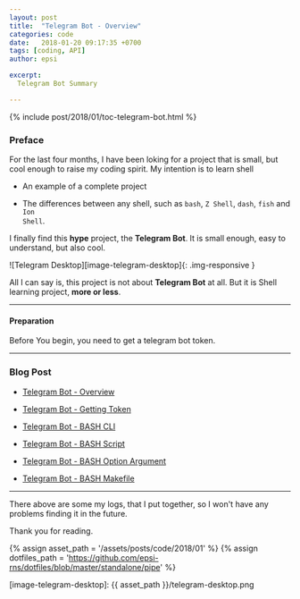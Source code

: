 ```yaml
---
layout: post
title:  "Telegram Bot - Overview"
categories: code
date:   2018-01-20 09:17:35 +0700
tags: [coding, API]
author: epsi

excerpt:
  Telegram Bot Summary

---
```


{% include post/2018/01/toc-telegram-bot.html %}

### Preface

For the last four months, I have been loking for a project that is small,
but cool enough to raise my coding spirit.
My intention is to learn shell

*	An example of a complete project

*	The differences between any shell,
such as <code>bash</code>, <code>Z Shell</code>, <code>dash</code>,
<code>fish</code> and <code>Ion Shell</code>.

I finally find this **hype** project, the **Telegram Bot**.
It is small enough, easy to understand, but also cool.

![Telegram Desktop][image-telegram-desktop]{: .img-responsive }

All I can say is, this project is not about **Telegram Bot** at all.
But it is Shell learning project, **more or less**.

-- -- --

#### Preparation

Before You begin, you need to get a telegram bot token.

-- -- --

### Blog Post

*	[Telegram Bot - Overview][local-overview]

*	[Telegram Bot - Getting Token][local-token]

*	[Telegram Bot - BASH CLI][local-bash-cli]

*	[Telegram Bot - BASH Script][local-bash-script]

*	[Telegram Bot - BASH Option Argument][local-bash-argument]

*	[Telegram Bot - BASH Makefile][local-bash-makefile]

-- -- --

There above are some my logs,
that I put together, so I won't have
any problems finding it in the future.

Thank you for reading.

[//]: <> ( -- -- -- links below -- -- -- )

{% assign asset_path = '/assets/posts/code/2018/01' %}
{% assign dotfiles_path = 'https://github.com/epsi-rns/dotfiles/blob/master/standalone/pipe' %}

[local-overview]:      /code/2018/01/20/telegram-bot-overview.html
[local-token]:         /code/2018/01/21/telegram-bot-token.html
[local-bash-cli]:      /code/2018/01/22/telegram-bot-loop-bash.html
[local-bash-script]:   /code/2018/01/23/telegram-bot-loop-bash.html
[local-bash-argument]: /code/2018/01/24/telegram-bot-loop-bash.html
[local-bash-makefile]: /code/2018/01/24/telegram-bot-loop-bash.html

[image-telegram-desktop]:       {{ asset_path }}/telegram-desktop.png
